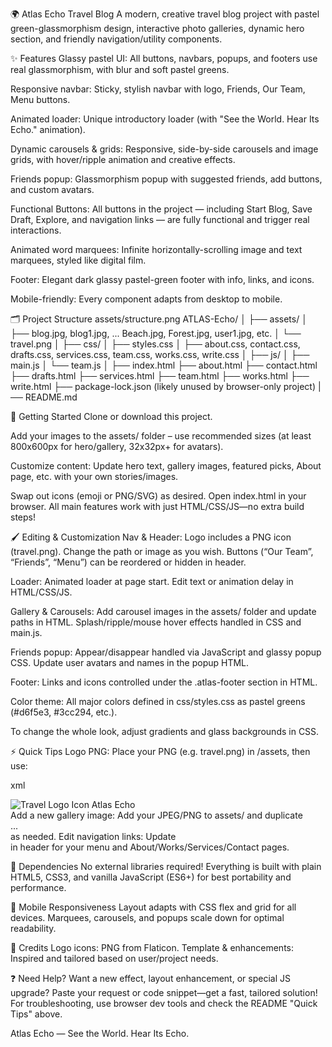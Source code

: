 🌍 Atlas Echo Travel Blog
A modern, creative travel blog project with pastel green-glassmorphism design, interactive photo galleries, dynamic hero section, and friendly navigation/utility components.

✨ Features
Glassy pastel UI: All buttons, navbars, popups, and footers use real glassmorphism, with blur and soft pastel greens.

Responsive navbar: Sticky, stylish navbar with logo, Friends, Our Team, Menu buttons.

Animated loader: Unique introductory loader (with "See the World. Hear Its Echo." animation).

Dynamic carousels & grids: Responsive, side-by-side carousels and image grids, with hover/ripple animation and creative effects.

Friends popup: Glassmorphism popup with suggested friends, add buttons, and custom avatars.

Functional Buttons: All buttons in the project — including  Start Blog, Save Draft, Explore, and navigation links — are fully functional and trigger real interactions.

Animated word marquees: Infinite horizontally-scrolling image and text marquees, styled like digital film.

Footer: Elegant dark glassy pastel-green footer with info, links, and icons.

Mobile-friendly: Every component adapts from desktop to mobile.

🗂 Project Structure
assets/structure.png
ATLAS-Echo/
│
├── assets/
│   ├── blog.jpg, blog1.jpg, ... Beach.jpg, Forest.jpg, user1.jpg, etc.
│   └── travel.png
│
├── css/
│   ├── styles.css
│   ├── about.css, contact.css, drafts.css, services.css, team.css, works.css, write.css
│
├── js/
│   ├── main.js
│   └── team.js
│
├── index.html
├── about.html
├── contact.html
├── drafts.html
├── services.html
├── team.html
├── works.html
├── write.html
├── package-lock.json (likely unused by browser-only project)
|── README.md

🚀 Getting Started
Clone or download this project.

Add your images to the assets/ folder – use recommended sizes (at least 800x600px for hero/gallery, 32x32px+ for avatars).

Customize content:
Update hero text, gallery images, featured picks, About page, etc. with your own stories/images.

Swap out icons (emoji or PNG/SVG) as desired.
Open index.html in your browser.
All main features work with just HTML/CSS/JS—no extra build steps!

🖌 Editing & Customization
Nav & Header:
Logo includes a PNG icon (travel.png). Change the path or image as you wish.
Buttons (“Our Team”, “Friends”, “Menu”) can be reordered or hidden in header.

Loader:
Animated loader at page start. Edit text or animation delay in HTML/CSS/JS.

Gallery & Carousels:
Add carousel images in the assets/ folder and update paths in HTML.
Splash/ripple/mouse hover effects handled in CSS and main.js.

Friends popup:
Appear/disappear handled via JavaScript and glassy popup CSS.
Update user avatars and names in the popup HTML.

Footer:
Links and icons controlled under the .atlas-footer section in HTML.

Color theme:
All major colors defined in css/styles.css as pastel greens (#d6f5e3, #3cc294, etc.).

To change the whole look, adjust gradients and glass backgrounds in CSS.

⚡ Quick Tips
Logo PNG:
Place your PNG (e.g. travel.png) in /assets, then use:

xml
<div class="logo">
  <img src="assets/example.png" alt="Travel Logo Icon" class="logo-icon">
  Atlas Echo
</div>
Add a new gallery image:
Add your JPEG/PNG to assets/ and duplicate <div class="gallery-item">...</div> as needed.
Edit navigation links:
Update <nav class="custom-nav"> in header for your menu and About/Works/Services/Contact pages.

🧰 Dependencies
No external libraries required!
Everything is built with plain HTML5, CSS3, and vanilla JavaScript (ES6+) for best portability and performance.

📱 Mobile Responsiveness
Layout adapts with CSS flex and grid for all devices.
Marquees, carousels, and popups scale down for optimal readability.

📝 Credits
Logo icons: PNG from Flaticon.
Template & enhancements: Inspired and tailored based on user/project needs.

❓ Need Help?
Want a new effect, layout enhancement, or special JS upgrade?
Paste your request or code snippet—get a fast, tailored solution!
For troubleshooting, use browser dev tools and check the README "Quick Tips" above.

Atlas Echo — See the World. Hear Its Echo.


